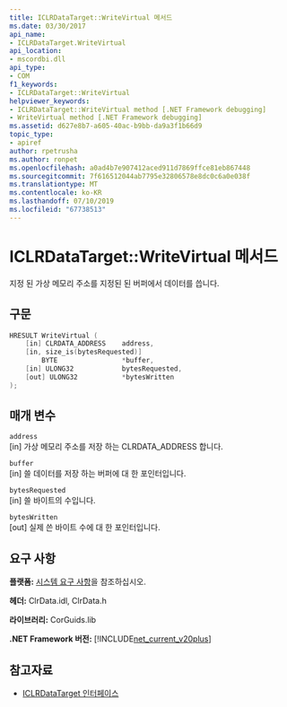 ```yaml
---
title: ICLRDataTarget::WriteVirtual 메서드
ms.date: 03/30/2017
api_name:
- ICLRDataTarget.WriteVirtual
api_location:
- mscordbi.dll
api_type:
- COM
f1_keywords:
- ICLRDataTarget::WriteVirtual
helpviewer_keywords:
- ICLRDataTarget::WriteVirtual method [.NET Framework debugging]
- WriteVirtual method [.NET Framework debugging]
ms.assetid: d627e8b7-a605-40ac-b9bb-da9a3f1b66d9
topic_type:
- apiref
author: rpetrusha
ms.author: ronpet
ms.openlocfilehash: a0ad4b7e907412aced911d7869ffce81eb867448
ms.sourcegitcommit: 7f616512044ab7795e32806578e8dc0c6a0e038f
ms.translationtype: MT
ms.contentlocale: ko-KR
ms.lasthandoff: 07/10/2019
ms.locfileid: "67738513"
---
```

# <a name="iclrdatatargetwritevirtual-method"></a>ICLRDataTarget::WriteVirtual 메서드
지정 된 가상 메모리 주소를 지정된 된 버퍼에서 데이터를 씁니다.  
  
## <a name="syntax"></a>구문  
  
```cpp  
HRESULT WriteVirtual (  
    [in] CLRDATA_ADDRESS    address,  
    [in, size_is(bytesRequested)]   
        BYTE                *buffer,  
    [in] ULONG32            bytesRequested,  
    [out] ULONG32           *bytesWritten  
);  
```  
  
## <a name="parameters"></a>매개 변수  
 `address`  
 [in] 가상 메모리 주소를 저장 하는 CLRDATA_ADDRESS 합니다.  
  
 `buffer`  
 [in] 쓸 데이터를 저장 하는 버퍼에 대 한 포인터입니다.  
  
 `bytesRequested`  
 [in] 쓸 바이트의 수입니다.  
  
 `bytesWritten`  
 [out] 실제 쓴 바이트 수에 대 한 포인터입니다.  
  
## <a name="requirements"></a>요구 사항  
 **플랫폼:** [시스템 요구 사항](../../../../docs/framework/get-started/system-requirements.md)을 참조하십시오.  
  
 **헤더:** ClrData.idl, ClrData.h  
  
 **라이브러리:** CorGuids.lib  
  
 **.NET Framework 버전:** [!INCLUDE[net_current_v20plus](../../../../includes/net-current-v20plus-md.md)]  
  
## <a name="see-also"></a>참고자료

- [ICLRDataTarget 인터페이스](../../../../docs/framework/unmanaged-api/debugging/iclrdatatarget-interface.md)
